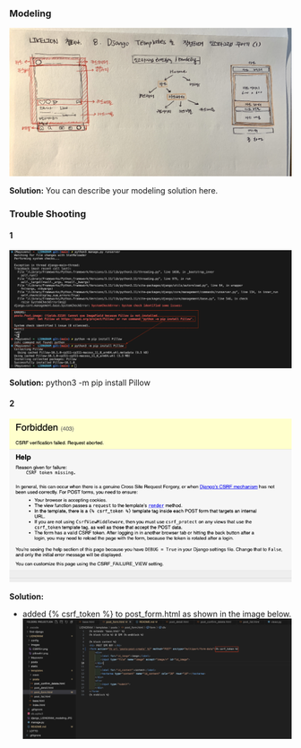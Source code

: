 ### Modeling
![modeling_image](https://github.com/MayHyeyeonKim/likelion2023/blob/main/LIONGRAM/django_LIONGRAM_modeling.JPG?raw=true)

**Solution:**
You can describe your modeling solution here.

### Trouble Shooting

#### 1
![Pillow_Err](https://github.com/MayHyeyeonKim/likelion2023/blob/main/LIONGRAM/images/pillowErr.png?raw=true)

**Solution:**
python3 -m pip install Pillow

#### 2
![CSRF_Err](https://github.com/MayHyeyeonKim/likelion2023/blob/main/LIONGRAM/images/CSRFErr.png?raw=true)

**Solution:**
 - added {% csrf_token %} to post_form.html as shown in the image below.
 ![CSRF_Err](https://github.com/MayHyeyeonKim/likelion2023/blob/main/LIONGRAM/images/CSRFErrSolution.png?raw=true)

